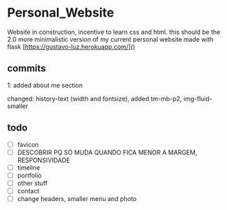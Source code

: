 # Personal_Website

Website in construction, incentive to learn css and html. this should be the 2.0 more minimalistic version of my current personal website made with flask [https://gustavo-luz.herokuapp.com/]()

## commits

1: added about me section

changed: history-text (width and fontsize), added tm-mb-p2, img-fluid-smaller

## todo

* [ ] favicon
* [ ] DESCOBRIR PQ SÓ MUDA QUANDO FICA MENOR A MARGEM, RESPONSIVIDADE
* [ ] timeline
* [ ] portfolio
* [ ] other stuff
* [ ] contact
* [ ] change headers, smaller menu and photo
